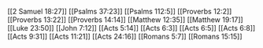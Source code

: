 [[2 Samuel 18:27]]
[[Psalms 37:23]]
[[Psalms 112:5]]
[[Proverbs 12:2]]
[[Proverbs 13:22]]
[[Proverbs 14:14]]
[[Matthew 12:35]]
[[Matthew 19:17]]
[[Luke 23:50]]
[[John 7:12]]
[[Acts 5:14]]
[[Acts 6:3]]
[[Acts 6:5]]
[[Acts 6:8]]
[[Acts 9:31]]
[[Acts 11:21]]
[[Acts 24:16]]
[[Romans 5:7]]
[[Romans 15:15]]
